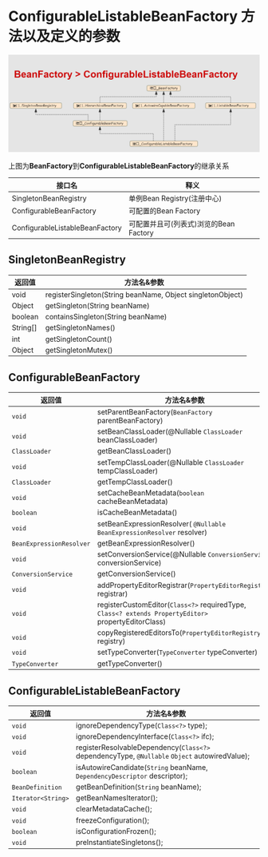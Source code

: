 # ConfigurableListableBeanFactory 方法以及定义的参数

![ae](../../../img/spring/BeanFactory_ConfigurableListableBeanFactory.png)

上图为**BeanFactory**到**ConfigurableListableBeanFactory**的继承关系


| 接口名  | 释义  |
|---|---|
| SingletonBeanRegistry  | 单例Bean Registry(注册中心)  |
| ConfigurableBeanFactory  | 可配置的Bean Factory  |
| ConfigurableListableBeanFactory  | 可配置并且可(列表式)浏览的Bean Factory  |

## SingletonBeanRegistry

| 返回值  | 方法名&参数  |
|---|---|
| void | registerSingleton(String beanName, Object singletonObject) |
| Object | getSingleton(String beanName) |
| boolean | containsSingleton(String beanName) |
| String[] | getSingletonNames() |
| int | getSingletonCount() |
| Object | getSingletonMutex() |

## ConfigurableBeanFactory

| 返回值  | 方法名&参数  |
|---|---|  
| `void` | setParentBeanFactory(`BeanFactory` parentBeanFactory) |
| `void` | setBeanClassLoader(@Nullable `ClassLoader` beanClassLoader) |
| `ClassLoader` | getBeanClassLoader() |
| `void` | setTempClassLoader(@Nullable `ClassLoader` tempClassLoader) |
| `ClassLoader` | getTempClassLoader() |
| `void` | setCacheBeanMetadata(`boolean` cacheBeanMetadata) |
| `boolean` | isCacheBeanMetadata() |
| `void` | setBeanExpressionResolver( `@Nullable` `BeanExpressionResolver` resolver) |
| `BeanExpressionResolver` | getBeanExpressionResolver() |
| `void` | setConversionService(@Nullable `ConversionService` conversionService) |
| `ConversionService` | getConversionService() |
| `void` | addPropertyEditorRegistrar(`PropertyEditorRegistrar` registrar) |
| `void` | registerCustomEditor(`Class<?>` requiredType, `Class<? extends PropertyEditor>` propertyEditorClass) |
| `void` | copyRegisteredEditorsTo(`PropertyEditorRegistry` registry) |
| `void` | setTypeConverter(`TypeConverter` typeConverter) |
| `TypeConverter` | getTypeConverter() |


## ConfigurableListableBeanFactory

| 返回值  | 方法名&参数  |
|---|---|
| `void`  | ignoreDependencyType(`Class<?>` type);  |
| `void`  | ignoreDependencyInterface(`Class<?>` ifc);  |
| `void`  | registerResolvableDependency(`Class<?>` dependencyType, `@Nullable` `Object` autowiredValue);  |
| `boolean`  | isAutowireCandidate(`String` beanName, `DependencyDescriptor` descriptor);  |
| `BeanDefinition` | getBeanDefinition(`String` beanName); |
| `Iterator<String>` | getBeanNamesIterator(); |
| `void` | clearMetadataCache(); |
| `void` | freezeConfiguration(); |
| `boolean` | isConfigurationFrozen(); |
| `void` | preInstantiateSingletons(); |

